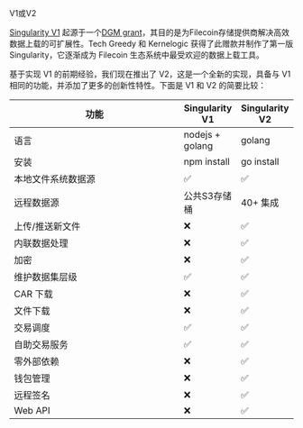 V1或V2

[Singularity V1](https://github.com/tech-greedy/singularity) 起源于一个[DGM grant](https://app.radius.space/grants/zQV7SsH23ZMgRKbDjzjk)，其目的是为Filecoin存储提供商解决高效数据上载的可扩展性。Tech Greedy 和 Kernelogic 获得了此赠款并制作了第一版 Singularity，它逐渐成为 Filecoin 生态系统中最受欢迎的数据上载工具。

基于实现 V1 的前期经验，我们现在推出了 V2，这是一个全新的实现，具备与 V1 相同的功能，并添加了更多的创新性特性。下面是 V1 和 V2 的简要比较：

<table><thead><tr><th width="285.3333333333333">功能</th><th>Singularity V1</th><th>Singularity V2</th></tr></thead><tbody><tr><td>语言</td><td>nodejs + golang</td><td>golang</td></tr><tr><td>安装</td><td>npm install</td><td>go install</td></tr><tr><td>本地文件系统数据源</td><td><span data-gb-custom-inline data-tag="emoji" data-code="2705">✅</span></td><td><span data-gb-custom-inline data-tag="emoji" data-code="2705">✅</span></td></tr><tr><td>远程数据源</td><td>公共S3存储桶</td><td>40+ 集成</td></tr><tr><td>上传/推送新文件</td><td><span data-gb-custom-inline data-tag="emoji" data-code="274c">❌</span></td><td><span data-gb-custom-inline data-tag="emoji" data-code="2705">✅</span></td></tr><tr><td>内联数据处理</td><td><span data-gb-custom-inline data-tag="emoji" data-code="274c">❌</span></td><td><span data-gb-custom-inline data-tag="emoji" data-code="2705">✅</span></td></tr><tr><td>加密</td><td><span data-gb-custom-inline data-tag="emoji" data-code="274c">❌</span></td><td><span data-gb-custom-inline data-tag="emoji" data-code="2705">✅</span></td></tr><tr><td>维护数据集层级</td><td><span data-gb-custom-inline data-tag="emoji" data-code="2705">✅</span></td><td><span data-gb-custom-inline data-tag="emoji" data-code="2705">✅</span></td></tr><tr><td>CAR 下载</td><td><span data-gb-custom-inline data-tag="emoji" data-code="274c">❌</span></td><td><span data-gb-custom-inline data-tag="emoji" data-code="2705">✅</span></td></tr><tr><td>文件下载</td><td><span data-gb-custom-inline data-tag="emoji" data-code="274c">❌</span></td><td><span data-gb-custom-inline data-tag="emoji" data-code="2705">✅</span></td></tr><tr><td>交易调度</td><td><span data-gb-custom-inline data-tag="emoji" data-code="2705">✅</span></td><td><span data-gb-custom-inline data-tag="emoji" data-code="2705">✅</span></td></tr><tr><td>自助交易服务</td><td><span data-gb-custom-inline data-tag="emoji" data-code="2705">✅</span></td><td><span data-gb-custom-inline data-tag="emoji" data-code="2705">✅</span></td></tr><tr><td>零外部依赖</td><td><span data-gb-custom-inline data-tag="emoji" data-code="274c">❌</span></td><td><span data-gb-custom-inline data-tag="emoji" data-code="2705">✅</span></td></tr><tr><td>钱包管理</td><td><span data-gb-custom-inline data-tag="emoji" data-code="274c">❌</span></td><td><span data-gb-custom-inline data-tag="emoji" data-code="2705">✅</span></td></tr><tr><td>远程签名</td><td><span data-gb-custom-inline data-tag="emoji" data-code="274c">❌</span></td><td><span data-gb-custom-inline data-tag="emoji" data-code="2705">✅</span></td></tr><tr><td>Web API</td><td><span data-gb-custom-inline data-tag="emoji" data-code="274c">❌</span></td><td><span data-gb-custom-inline data-tag="emoji" data-code="2705">✅</span></td></tr></tbody></table>